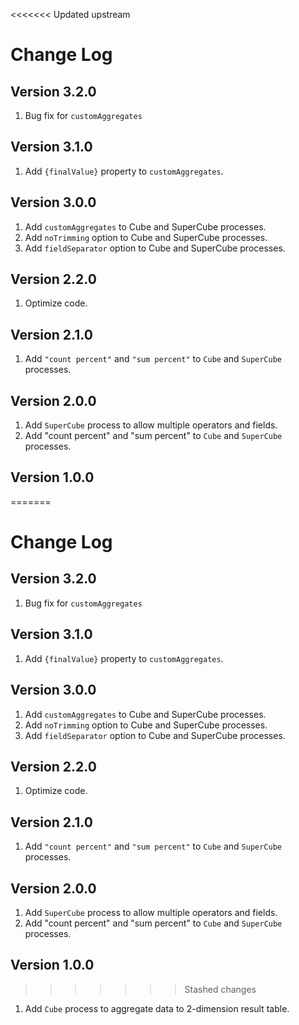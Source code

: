<<<<<<< Updated upstream
# Change Log

## Version 3.2.0

1. Bug fix for `customAggregates`

## Version 3.1.0

1. Add `{finalValue}` property to `customAggregates`.

## Version 3.0.0

1. Add `customAggregates` to Cube and SuperCube processes.
2. Add `noTrimming` option to Cube and SuperCube processes.
3. Add `fieldSeparator` option to Cube and SuperCube processes.

## Version 2.2.0

1. Optimize code.

## Version 2.1.0

1. Add `"count percent"` and `"sum percent"` to `Cube` and `SuperCube` processes.

## Version 2.0.0

1. Add `SuperCube` process to allow multiple operators and fields.
2. Add "count percent" and "sum percent" to `Cube` and `SuperCube` processes.

## Version 1.0.0

=======
# Change Log

## Version 3.2.0

1. Bug fix for `customAggregates`

## Version 3.1.0

1. Add `{finalValue}` property to `customAggregates`.

## Version 3.0.0

1. Add `customAggregates` to Cube and SuperCube processes.
2. Add `noTrimming` option to Cube and SuperCube processes.
3. Add `fieldSeparator` option to Cube and SuperCube processes.

## Version 2.2.0

1. Optimize code.

## Version 2.1.0

1. Add `"count percent"` and `"sum percent"` to `Cube` and `SuperCube` processes.

## Version 2.0.0

1. Add `SuperCube` process to allow multiple operators and fields.
2. Add "count percent" and "sum percent" to `Cube` and `SuperCube` processes.

## Version 1.0.0

>>>>>>> Stashed changes
1. Add `Cube` process to aggregate data to 2-dimension result table.